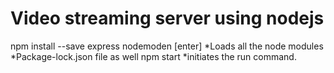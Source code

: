 # Video streaming server using nodejs

npm install --save express nodemoden [enter]
*Loads all the node modules
*Package-lock.json file as well
npm start
*initiates the run command.
